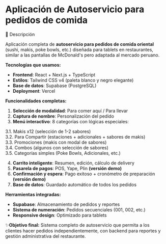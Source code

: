# Aplicación de Autoservicio para pedidos de comida

📖 Descripción

Aplicación completa de **autoservicio para pedidos de comida oriental** (sushi, makis, poke bowls, etc.) diseñada para tablets en restaurantes, similar a las pantallas de McDonald's pero adaptada al mercado peruano.

**Tecnologías que usamos:**

- **Frontend**: React + Next.js + TypeScript
- **Estilos**: Tailwind CSS v4 (paleta blanco y negro elegante)
- **Base de datos**: Supabase (PostgreSQL)
- **Deployment**: Vercel


**Funcionalidades completas:**

 1. **Selección de modalidad**: Para comer aquí / Para llevar
 2. **Captura de nombre**: Personalización del pedido
3. **Menú interactivo**: 8 categorías con lógicas especiales:

3.1. Makis x12 (selección de 1-2 sabores)  \
3.2. Para Compartir (estaciones + adicionales + sabores de makis) \
3.3. Promociones (makis con modal de sabores)  \
3.4. Combos (algunos con selección de sabores)  \
3.5. Categorías simples (Poke Bowls, Adicionales, etc.)

4. **Carrito inteligente**: Resumen, edición, cálculo de delivery
5. **Pasarela de pagos**: POS, Yape, Plin **(versión demo)**
6. **Confirmación y espera**: Pago exitoso + cronómetro de preparación **(versión demo)**
7. **Base de datos**: Guardado automático de todos los pedidos


**Herramientas integradas:**

- **Supabase**: Almacenamiento de pedidos y reportes
- **Sistema de numeración**: Pedidos secuenciales (001, 002, etc.)
- **Responsive design**: Optimizado para tablets


✨**Objetivo final:**
Sistema completo de autoservicio que permita a los clientes hacer pedidos independientemente, con backend para reportes y gestión administrativa del restaurante.

